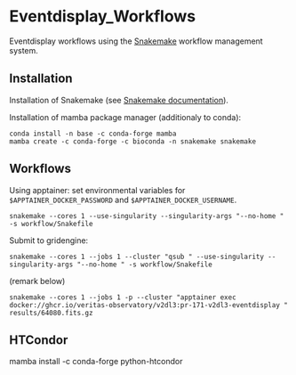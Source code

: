 # Eventdisplay_Workflows

Eventdisplay workflows using the [Snakemake](https://snakemake.readthedocs.io/en/stable/index.html) workflow management system.

## Installation

Installation of Snakemake (see [Snakemake documentation](https://snakemake.readthedocs.io/en/stable/getting_started/installation.html)).

Installation of mamba package manager (additionaly to conda):
```
conda install -n base -c conda-forge mamba
mamba create -c conda-forge -c bioconda -n snakemake snakemake
```

## Workflows

Using apptainer:
set environmental variables for `$APPTAINER_DOCKER_PASSWORD` and `$APPTAINER_DOCKER_USERNAME`.
```
snakemake --cores 1 --use-singularity --singularity-args "--no-home " -s workflow/Snakefile
```

Submit to gridengine:
```
snakemake --cores 1 --jobs 1 --cluster "qsub " --use-singularity --singularity-args "--no-home " -s workflow/Snakefile
```

(remark below)
```
snakemake --cores 1 --jobs 1 -p --cluster "apptainer exec docker://ghcr.io/veritas-observatory/v2dl3:pr-171-v2dl3-eventdisplay " results/64080.fits.gz
```

## HTCondor

mamba install -c conda-forge python-htcondor

